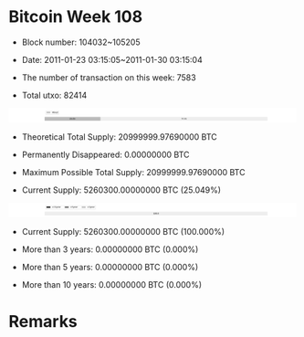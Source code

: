 # Bitcoin Week 108

- Block number: 104032~105205

- Date: 2011-01-23 03:15:05~2011-01-30 03:15:04

- The number of transaction on this week: 7583

- Total utxo: 82414

![](../images/mined_week108.png)

- Theoretical Total Supply: 20999999.97690000 BTC

- Permanently Disappeared: 0.00000000 BTC

- Maximum Possible Total Supply: 20999999.97690000 BTC

- Current Supply: 5260300.00000000 BTC (25.049%)

![](../images/year_week108.png)


- Current Supply: 5260300.00000000 BTC (100.000%)

- More than 3 years: 0.00000000 BTC (0.000%)

- More than 5 years: 0.00000000 BTC (0.000%)

- More than 10 years: 0.00000000 BTC (0.000%)

# Remarks

